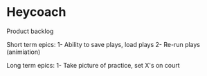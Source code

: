 # Heycoach

Product backlog

Short term epics:
1- Ability to save plays, load plays
2- Re-run plays (animiation)

Long term epics:
1- Take picture of practice, set X's on court
